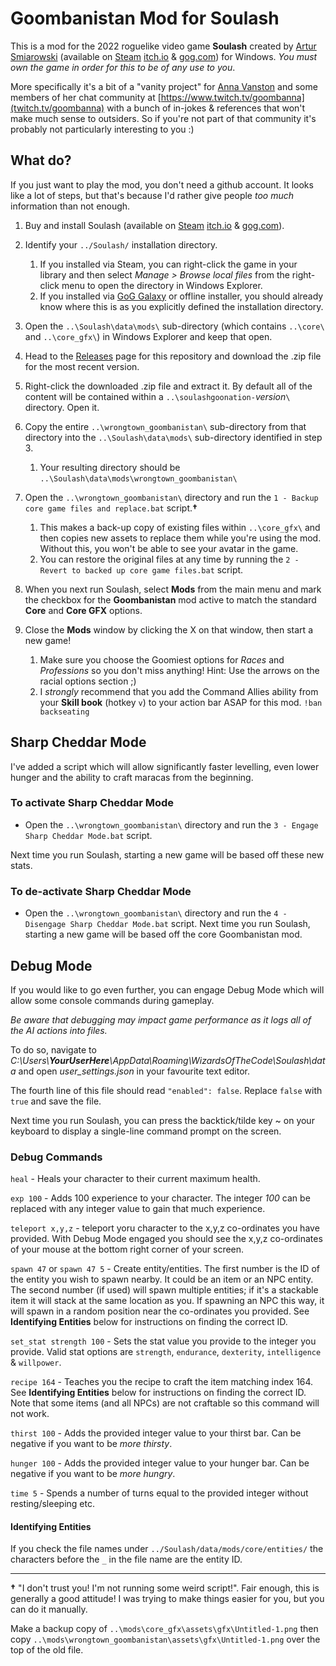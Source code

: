 # Goombanistan Mod for Soulash

This is a mod for the 2022 roguelike video game **Soulash** created by [Artur Smiarowski](https://www.patreon.com/asmiarowski) (available on [Steam](https://store.steampowered.com/app/1623210/Soulash/) [itch.io](https://wizardsofthecode.itch.io/soulash) & [gog.com](https://www.gog.com/game/soulash)) for Windows. _You must own the game in order for this to be of any use to you_.

More specifically it's a bit of a "vanity project" for [Anna Vanston](https://www.annavanston.com/) and some members of her chat community at [https://www.twitch.tv/goombanna](twitch.tv/goombanna) with a bunch of in-jokes & references that won't make much sense to outsiders. So if you're not part of that community it's probably not particularly interesting to you :)

## What do?

If you just want to play the mod, you don't need a github account. It looks like a lot of steps, but that's because I'd rather give people _too much_ information than not enough.

1. Buy and install Soulash (available on [Steam](https://store.steampowered.com/app/1623210/Soulash/) [itch.io](https://wizardsofthecode.itch.io/soulash) & [gog.com](https://www.gog.com/game/soulash)).

2. Identify your `../Soulash/` installation directory.
    1. If you installed via Steam, you can right-click the game in your library and then select _Manage > Browse local files_ from the right-click menu to open the directory in Windows Explorer.
    2. If you installed via [GoG Galaxy](https://www.gog.com/galaxy) or offline installer, you should already know where this is as you explicitly defined the installation directory.

3. Open the `..\Soulash\data\mods\` sub-directory (which contains `..\core\` and `..\core_gfx\`) in Windows Explorer and keep that open.

4. Head to the [Releases](https://github.com/Wrongtown/soulashgoonation/releases) page for this repository and download the .zip file for the most recent version.

6. Right-click the downloaded .zip file and extract it. By default all of the content will be contained within a `..\soulashgoonation-`_version_`\` directory. Open it.

7. Copy the entire `..\wrongtown_goombanistan\` sub-directory from that directory into the `..\Soulash\data\mods\` sub-directory identified in step 3.
    1. Your resulting directory should be `..\Soulash\data\mods\wrongtown_goombanistan\`

8. Open the `..\wrongtown_goombanistan\` directory and run the `1 - Backup core game files and replace.bat` script.**†**
    1. This makes a back-up copy of existing files within `..\core_gfx\` and then copies new assets to replace them while you're using the mod. Without this, you won't be able to see your avatar in the game.
    2. You can restore the original files at any time by running the `2 - Revert to backed up core game files.bat` script.

9. When you next run Soulash, select **Mods** from the main menu and mark the checkbox for the **Goombanistan** mod active to match the standard **Core** and **Core GFX** options.
10. Close the **Mods** window by clicking the X on that window, then start a new game!
    1. Make sure you choose the Goomiest options for _Races_ and _Professions_ so you don't miss anything! Hint: Use the arrows on the racial options section ;)
    2. I _strongly_ recommend that you add the Command Allies ability from your **Skill book** (hotkey `v`) to your action bar ASAP for this mod. `!ban backseating`



## Sharp Cheddar Mode

I've added a script which will allow significantly faster levelling, even lower hunger and the ability to craft maracas from the beginning.

### To activate Sharp Cheddar Mode
* Open the `..\wrongtown_goombanistan\` directory and run the `3 - Engage Sharp Cheddar Mode.bat` script.

Next time you run Soulash, starting a new game will be based off these new stats.

### To de-activate Sharp Cheddar Mode
* Open the `..\wrongtown_goombanistan\` directory and run the `4 - Disengage Sharp Cheddar Mode.bat` script.
Next time you run Soulash, starting a new game will be based off the core Goombanistan mod.

## Debug Mode

If you would like to go even further, you can engage Debug Mode which will allow some console commands during gameplay.

_Be aware that debugging may impact game performance as it logs all of the AI actions into files._

To do so, navigate to _C:\Users\\**YourUserHere**\AppData\Roaming\WizardsOfTheCode\Soulash\data_ and open _user_settings.json_ in your favourite text editor.

The fourth line of this file should read `"enabled": false`. Replace `false` with `true` and save the file.

Next time you run Soulash, you can press the backtick/tilde key ~ on your keyboard to display a single-line command prompt on the screen. 

### Debug Commands

`heal` - Heals your character to their current maximum health.

`exp 100` - Adds 100 experience to your character. The integer _100_ can be replaced with any integer value to gain that much experience.

`teleport x,y,z` - teleport yoru character to the x,y,z co-ordinates you have provided. With Debug Mode engaged you should see the x,y,z co-ordinates of your mouse at the bottom right corner of your screen.

`spawn 47` or `spawn 47 5` - Create entity/entities. The first number is the ID of the entity you wish to spawn nearby. It could be an item or an NPC entity. The second number (if used) will spawn multiple entities; if it's a stackable item it will stack at the same location as you. If spawning an NPC this way, it will spawn in a random position near the co-ordinates you provided. See **Identifying Entities** below for instructions on finding the correct ID.

`set_stat strength 100` - Sets the stat value you provide to the integer you provide. Valid stat options are `strength`, `endurance`, `dexterity`, `intelligence` & `willpower`.

`recipe 164` - Teaches you the recipe to craft the item matching index 164. See **Identifying Entities** below for instructions on finding the correct ID. Note that some items (and all NPCs) are not craftable so this command will not work.

`thirst 100` - Adds the provided integer value to your thirst bar. Can be negative if you want to be _more thirsty_.

`hunger 100` - Adds the provided integer value to your hunger bar. Can be negative if you want to be _more hungry_.

`time 5` - Spends a number of turns equal to the provided integer without resting/sleeping etc.


#### Identifying Entities
If you check the file names under `../Soulash/data/mods/core/entities/` the characters before the `_` in the file name are the entity ID.


------ 
**†** "I don't trust you! I'm not running some weird script!". 
Fair enough, this is generally a good attitude! I was trying to make things easier for you, but you can do it manually. 

Make a backup copy of `..\mods\core_gfx\assets\gfx\Untitled-1.png` then copy `..\mods\wrongtown_goombanistan\assets\gfx\Untitled-1.png` over the top of the old file. 
